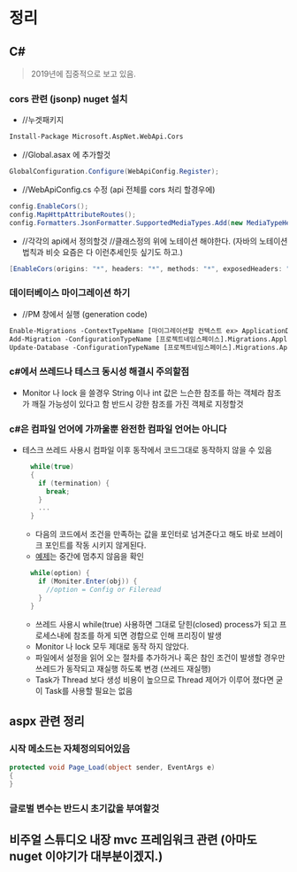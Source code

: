 # 정리

## C#

> 2019년에 집중적으로 보고 있음.

### cors 관련 (jsonp) nuget 설치

- //누겟패키지

```pm
Install-Package Microsoft.AspNet.WebApi.Cors
```

- //Global.asax 에 추가할것

```c#
GlobalConfiguration.Configure(WebApiConfig.Register);
```

- //WebApiConfig.cs 수정 (api 전체를 cors 처리 할경우에)

```c#
config.EnableCors();
config.MapHttpAttributeRoutes();
config.Formatters.JsonFormatter.SupportedMediaTypes.Add(new MediaTypeHeaderValue("text/html"));
```

- //각각의 api에서 정의할것 //클래스정의 위에 노테이션 해야한다. (자바의 노테이션 법칙과 비슷 요즘은 다 이런추세인듯 싶기도 하고.)

```c#
[EnableCors(origins: "*", headers: "*", methods: "*", exposedHeaders: "X-Custom-Header")]
```

### 데이터베이스 마이그레이션 하기

- //PM 창에서 실행 (generation code)

```pm
Enable-Migrations -ContextTypeName [마이그레이션할 컨텍스트 ex> ApplicationDbContext] -MigrationsDirectory [마이그레이션파일을 생성할 디렉터리와 콘텍스트명 ex> Migrations\ApplicationDbContext]
Add-Migration -ConfigurationTypeName [프로젝트네임스페이스].Migrations.ApplicationDbContext.Configuration "InitialDatabaseCreation"
Update-Database -ConfigurationTypeName [프로젝트네임스페이스].Migrations.ApplicationDbContext.Configuration
```

### c#에서 쓰레드나 테스크 동시성 해결시 주의할점

- Monitor 나 lock 을 쓸경우 String 이나 int 값은 느슨한 참조를 하는 객체라 참조가 깨질 가능성이 있다고 함 반드시 강한 참조를 가진 객체로 지정할것

### c#은 컴파일 언어에 가까울뿐 완전한 컴파일 언어는 아니다

- 테스크 쓰레드 사용시 컴파일 이후 동작에서 코드그대로 동작하지 않을 수 있음

  ```c#
    while(true) 
    {
      if (termination) {
        break;
      }
      ...
    }
  ```

  - 다음의 코드에서 조건을 만족하는 값을 포인터로 넘겨준다고 해도 바로 브레이크 포인트를 작동 시키지 않게된다.
  - [예제](https://docs.microsoft.com/en-us/dotnet/standard/parallel-programming/task-cancellation)는 중간에 멈추지 않음을 확인

  ```c#
    while(option) {
      if (Moniter.Enter(obj)) {
        //option = Config or Fileread
      }
    }
  ```

  - 쓰레드 사용시 while(true) 사용하면 그대로 닫힌(closed) process가 되고 프로세스내에 참조를 하게 되면 경합으로 인해 프리징이 발생
  - Monitor 나 lock 모두 제대로 동작 하지 않았다.
  - 파일에서 설정을 읽어 오는 절차를 추가하거나 혹은 참인 조건이 발생할 경우만 쓰레드가 동작되고 재실행 하도록 변경 (쓰레드 재실행)
  - Task가 Thread 보다 생성 비용이 높으므로 Thread 제어가 이루어 졌다면 굳이 Task를 사용할 필요는 없음

## aspx 관련 정리

### 시작 메소드는 자체정의되어있음

```c#
protected void Page_Load(object sender, EventArgs e)
{
}
```

### 글로벌 변수는 반드시  초기값을 부여할것

## 비주얼 스튜디오 내장 mvc 프레임워크 관련 (아마도 nuget 이야기가 대부분이겠지.)
